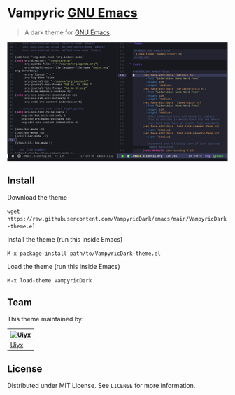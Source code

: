 # Vampyric [GNU Emacs](https://www.gnu.org/software/emacs/)

> A dark theme for [GNU Emacs](https://www.gnu.org/software/emacs/).

![Screenshot](./screenshot.png)

## Install

Download the theme

`wget https://raw.githubusercontent.com/VampyricDark/emacs/main/VampyricDark-theme.el`

Install the theme (run this inside Emacs)

`M-x package-install path/to/VampyricDark-theme.el`

Load the theme (run this inside Emacs)

`M-x load-theme VampyricDark`

## Team

This theme maintained by:

[![Uiyx](https://github.com/Uiyx.png?size=100)](https://github.com/Uiyx) |
--- |
[Uiyx](https://github.com/Uiyx) |

## License

Distributed under MIT License. See `LICENSE` for more information.
